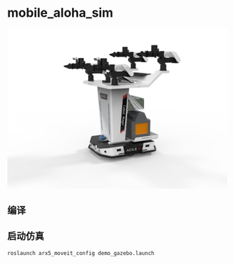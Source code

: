 # mobile_aloha_sim

![aloha](./doc/aloha.png)

## 编译



## 启动仿真

``` bash
roslaunch arx5_moveit_config demo_gazebo.launch
```

